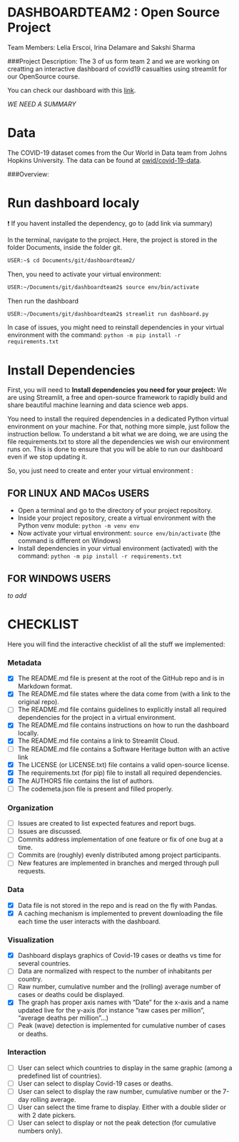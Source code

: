 # DASHBOARDTEAM2 : Open Source Project
Team Members:
Lelia Erscoi, Irina Delamare and Sakshi Sharma

###Project Description:
The 3 of us form team 2 and we are working on creatting an interactive dashboard of covid19 casualties using streamlit for our OpenSource course.

You can check our dashboard with this [link](https://leliae-dashboardteam2-dashboard-6cmp3i.streamlit.app/).

*WE NEED A SUMMARY*


# Data
The COVID-19 dataset comes from the Our World in Data team from Johns Hopkins University. The data can be found at [owid/covid-19-data](https://github.com/owid/covid-19-data/tree/master/public/data).

###Overview:
# Run dashboard localy
:exclamation: If you havent installed the dependency, go to (add link via summary)

In the terminal, navigate to the project. Here, the project is stored in the folder Documents, inside the folder git. 
```bash
USER:~$ cd Documents/git/dashboardteam2/
```
Then, you need to activate your virtual environment:
```bash
USER:~/Documents/git/dashboardteam2$ source env/bin/activate
```
Then run the dashboard
```bash
USER:~/Documents/git/dashboardteam2$ streamlit run dashboard.py
```
In case of issues, you might need to reinstall dependencies in your virtual environment with the command:
```python -m pip install -r requirements.txt``` 

# Install Dependencies
First, you will need to **Install dependencies you need for your project:**
We are using Streamlit, a free and open-source framework to rapidly build and share beautiful machine learning and data science web apps. 

You need to install the required dependencies in a dedicated Python virtual environment on your machine. For that, nothing more simple, just follow the instruction bellow.
To understand a bit what we are doing, we are using the file requirements.txt to store all the dependencies we wish our environment runs on. This is done to ensure that you will be able to run our dashboard even if we stop updating it.

So, you just need to create and enter your virtual environment :
## FOR LINUX AND MACos USERS
- Open a terminal and go to the directory of your project repository.
- Inside your project repository, create a virtual environment with the Python venv module:
``` python -m venv env ```
- Now activate your virtual environment:
```source env/bin/activate```
(the command is different on Windows)
- Install dependencies in your virtual environment (activated) with the command:
```python -m pip install -r requirements.txt```

## FOR WINDOWS USERS
*to add* 





# CHECKLIST

Here you will find the interactive checklist of all the stuff we implemented:

### Metadata
- [x] The README.md file is present at the root of the GitHub repo and is in Markdown format.
- [x] The README.md file states where the data come from (with a link to the original repo).
- [ ] The README.md file contains guidelines to explicitly install all required dependencies for the project in a virtual environment.
- [x] The README.md file contains instructions on how to run the dashboard locally.
- [x] The README.md file contains a link to Streamlit Cloud.
- [ ] The README.md file contains a Software Heritage button with an active link
- [x] The LICENSE (or LICENSE.txt) file contains a valid open-source license.
- [x] The requirements.txt (for pip) file to install all required dependencies.
- [x] The AUTHORS file contains the list of authors.
- [ ] The codemeta.json file is present and filled properly.

### Organization
- [ ] Issues are created to list expected features and report bugs.
- [ ] Issues are discussed.
- [ ] Commits address implementation of one feature or fix of one bug at a time.
- [ ] Commits are (roughly) evenly distributed among project participants.
- [ ] New features are implemented in branches and merged through pull requests.

### Data
- [x] Data file is not stored in the repo and is read on the fly with Pandas.
- [x] A caching mechanism is implemented to prevent downloading the file each time the user interacts with the dashboard.

### Visualization
- [x] Dashboard displays graphics of Covid-19 cases or deaths vs time for several countries.
- [ ] Data are normalized with respect to the number of inhabitants per country.
- [ ] Raw number, cumulative number and the (rolling) average number of cases or deaths could be displayed.
- [x] The graph has proper axis names with “Date” for the x-axis and a name updated live for the y-axis (for instance “raw cases per million”, “average deaths per million”...) 
- [ ] Peak (wave) detection is implemented for cumulative number of cases or deaths.

### Interaction
- [ ] User can select which countries to display in the same graphic (among a predefined list of countries).
- [ ] User can select to display Covid-19 cases or deaths.
- [ ] User can select to display the raw number, cumulative number or the 7-day rolling average.
- [ ] User can select the time frame to display. Either with a double slider or with 2 date pickers.
- [ ] User can select to display or not the peak detection (for cumulative numbers only).
